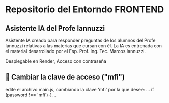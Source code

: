 # Repositorio del Entorndo FRONTEND

## Asistente IA del Profe Iannuzzi

Asistente IA creado para responder preguntas de los alumnos del Profe Iannuzzi relativas a las materias que cursan con él.
La IA es entrenada con el material desarrollado por el Esp. Prof. Ing. Tec. Marcos Iannuzzi.

Desplegable en Render, Acceso con contraseña

## 🔐 Cambiar la clave de acceso ("mfi")
edite el archivo main.js, cambiando la clave 'mfi' por la que desee:
...
  if (password !== 'mfi') {
...